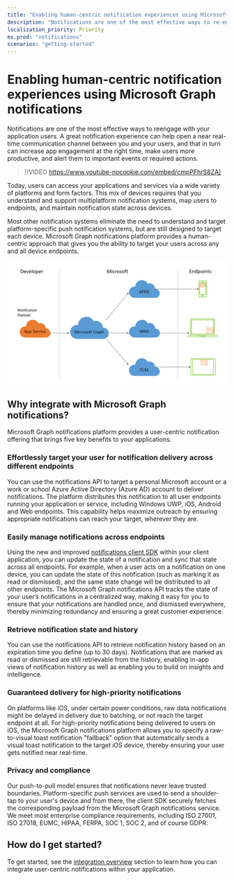 ```yaml
---
title: "Enabling human-centric notification experiences using Microsoft Graph notifications "
description: "Notifications are one of the most effective ways to re-engage with users of your application. A great notification experience can help open a near real-time communication channel between you and your application users, that in turn can increase app engagement at the right time, assist users with being more productive and alert them of important events or timely actions that may be required. "
localization_priority: Priority
ms.prod: "notifications"
scenarios: "getting-started"
---
```


# Enabling human-centric notification experiences using Microsoft Graph notifications

Notifications are one of the most effective ways to reengage with your application users. A great notification experience can help open a near real-time communication channel between you and your users, and that in turn can increase app engagement at the right time, make users more productive, and alert them to important events or required actions.

> [!VIDEO https://www.youtube-nocookie.com/embed/cmpPFhrS8ZA]

Today, users can access your applications and services via a wide variety of platforms and form factors. This mix of devices requires that you understand and support multiplatform notification systems, map users to endpoints, and maintain notification state across devices. 

Most other notification systems eliminate the need to understand and target platform-specific push notification systems, but are still  designed to target each device. Microsoft Graph notifications platform provides a human-centric approach that gives you the ability to target your users across any and all device endpoints.

![An image that shows an app service communicating with Microsoft Graph to send notifications to multiple endpoints](images/notifications-flow-overview.png)

## Why integrate with Microsoft Graph notifications?

Microsoft Graph notifications platform provides a user-centric notification offering that brings five key benefits to your applications.

### Effortlessly target your user for notification delivery across different endpoints

You can use the notifications API to target a personal Microsoft account or a work or school Azure Active Directory (Azure AD) account to deliver notifications. The platform distributes this notification to all user endpoints running your application or service, including Windows UWP, iOS, Android and Web endpoints. This capability helps maximize outreach by ensuring appropriate notifications can reach your target, wherever they are.

### Easily manage notifications across endpoints

Using the new and improved [notifications client SDK](https://aka.ms/GNSDK) within your client application, you can update the state of a notification and sync that state across all endpoints. For example, when a user acts on a notification on one device, you can update the state of this notification (such as marking it as read or dismissed), and the same state change will be distributed to all other endpoints. The Microsoft Graph notifications API tracks the state of your user’s notifications in a centralized way, making it easy for you to ensure that your notifications are handled once, and dismissed everywhere, thereby minimizing redundancy and ensuring a great customer experience.

### Retrieve notification state and history

You can use the notifications API to retrieve notification history based on an expiration time you define (up to 30 days). Notifications that are marked as read or dismissed are still retrievable from the history, enabling in-app views of notification history as well as enabling you to build on insights and intelligence.

### Guaranteed delivery for high-priority notifications

On platforms like iOS, under certain power conditions, raw data notifications might be delayed in delivery due to batching, or not reach the target endpoint at all. For high-priority notifications being delivered to users on iOS, the Microsoft Graph notifications platform allows you to specify a raw-to-visual toast notification "fallback" option that automatically sends a visual toast notification to the target iOS device, thereby ensuring your user gets notified near real-time.   

### Privacy and compliance

Our push-to-pull model ensures that notifications never leave trusted boundaries. Platform-specific push services are used to send a shoulder-tap to your user's device and from there, the client SDK securely fetches the corresponding payload from the Microsoft Graph notifications service. We meet most enterprise compliance requirements, including ISO 27001, ISO 27018, EUMC, HIPAA, FERPA, SOC 1, SOC 2, and of course GDPR.

## How do I get started?

To get started, see the [integration overview](notifications-integration-e2e-overview.md) section to learn how you can integrate user-centric notifications within your application.
